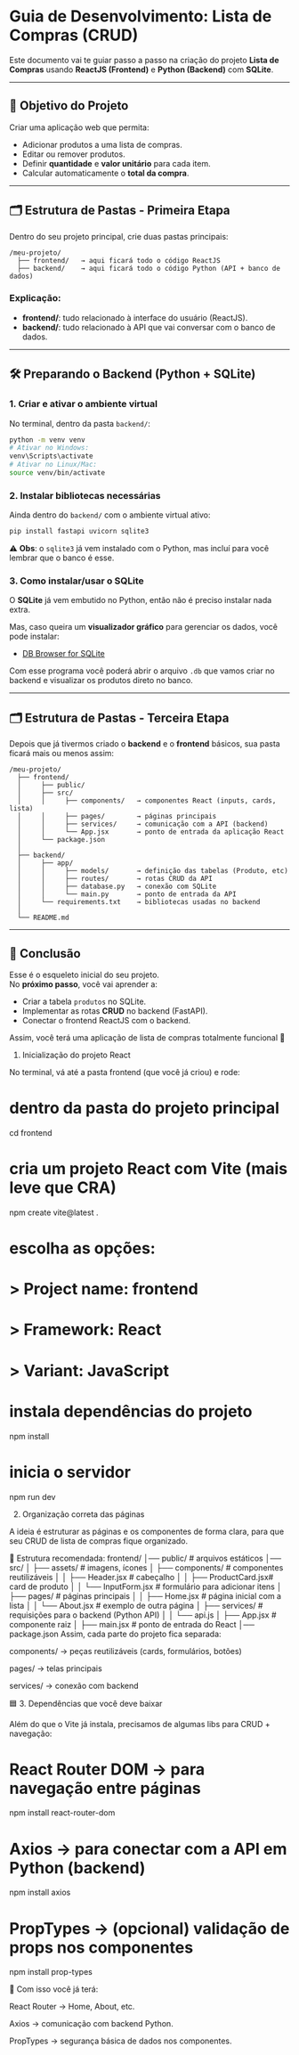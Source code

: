 
# Guia de Desenvolvimento: Lista de Compras (CRUD)

Este documento vai te guiar passo a passo na criação do projeto **Lista de Compras** usando **ReactJS (Frontend)** e **Python (Backend)** com **SQLite**.

---

## 🎯 Objetivo do Projeto
Criar uma aplicação web que permita:
- Adicionar produtos a uma lista de compras.
- Editar ou remover produtos.
- Definir **quantidade** e **valor unitário** para cada item.
- Calcular automaticamente o **total da compra**.

---

## 🗂️ Estrutura de Pastas - Primeira Etapa

Dentro do seu projeto principal, crie duas pastas principais:

```
/meu-projeto/
  ├── frontend/   → aqui ficará todo o código ReactJS
  ├── backend/    → aqui ficará todo o código Python (API + banco de dados)
```

### Explicação:
- **frontend/**: tudo relacionado à interface do usuário (ReactJS).
- **backend/**: tudo relacionado à API que vai conversar com o banco de dados.

---

## 🛠️ Preparando o Backend (Python + SQLite)

### 1. Criar e ativar o ambiente virtual
No terminal, dentro da pasta `backend/`:

```bash
python -m venv venv
# Ativar no Windows:
venv\Scripts\activate
# Ativar no Linux/Mac:
source venv/bin/activate
```

### 2. Instalar bibliotecas necessárias
Ainda dentro do `backend/` com o ambiente virtual ativo:

```bash
pip install fastapi uvicorn sqlite3
```

⚠️ **Obs**: o `sqlite3` já vem instalado com o Python, mas incluí para você lembrar que o banco é esse.

### 3. Como instalar/usar o SQLite
O **SQLite** já vem embutido no Python, então não é preciso instalar nada extra.

Mas, caso queira um **visualizador gráfico** para gerenciar os dados, você pode instalar:

- [DB Browser for SQLite](https://sqlitebrowser.org/)

Com esse programa você poderá abrir o arquivo `.db` que vamos criar no backend e visualizar os produtos direto no banco.

---

## 🗂️ Estrutura de Pastas - Terceira Etapa

Depois que já tivermos criado o **backend** e o **frontend** básicos, sua pasta ficará mais ou menos assim:

```
/meu-projeto/
  ├── frontend/
  │     ├── public/
  │     ├── src/
  │     │     ├── components/   → componentes React (inputs, cards, lista)
  │     │     ├── pages/        → páginas principais
  │     │     ├── services/     → comunicação com a API (backend)
  │     │     └── App.jsx       → ponto de entrada da aplicação React
  │     └── package.json
  │
  ├── backend/
  │     ├── app/
  │     │     ├── models/       → definição das tabelas (Produto, etc)
  │     │     ├── routes/       → rotas CRUD da API
  │     │     ├── database.py   → conexão com SQLite
  │     │     └── main.py       → ponto de entrada da API
  │     └── requirements.txt    → bibliotecas usadas no backend
  │
  └── README.md
```

---

## 🚀 Conclusão
Esse é o esqueleto inicial do seu projeto.  
No **próximo passo**, você vai aprender a:
- Criar a tabela `produtos` no SQLite.
- Implementar as rotas **CRUD** no backend (FastAPI).
- Conectar o frontend ReactJS com o backend.

Assim, você terá uma aplicação de lista de compras totalmente funcional 🚀


1. Inicialização do projeto React

No terminal, vá até a pasta frontend (que você já criou) e rode:
# dentro da pasta do projeto principal
cd frontend

# cria um projeto React com Vite (mais leve que CRA)
npm create vite@latest . 

# escolha as opções:
# > Project name: frontend
# > Framework: React
# > Variant: JavaScript

# instala dependências do projeto
npm install

# inicia o servidor
npm run dev


2. Organização correta das páginas

A ideia é estruturar as páginas e os componentes de forma clara, para que seu CRUD de lista de compras fique organizado.

📂 Estrutura recomendada:
frontend/
│── public/                # arquivos estáticos
│── src/
│   ├── assets/            # imagens, ícones
│   ├── components/        # componentes reutilizáveis
│   │   ├── Header.jsx     # cabeçalho
│   │   ├── ProductCard.jsx# card de produto
│   │   └── InputForm.jsx  # formulário para adicionar itens
│   ├── pages/             # páginas principais
│   │   ├── Home.jsx       # página inicial com a lista
│   │   └── About.jsx      # exemplo de outra página
│   ├── services/          # requisições para o backend (Python API)
│   │   └── api.js
│   ├── App.jsx            # componente raiz
│   ├── main.jsx           # ponto de entrada do React
│── package.json
Assim, cada parte do projeto fica separada:

components/ → peças reutilizáveis (cards, formulários, botões)

pages/ → telas principais

services/ → conexão com backend

🟦 3. Dependências que você deve baixar

Além do que o Vite já instala, precisamos de algumas libs para CRUD + navegação:
# React Router DOM → para navegação entre páginas
npm install react-router-dom

# Axios → para conectar com a API em Python (backend)
npm install axios

# PropTypes → (opcional) validação de props nos componentes
npm install prop-types

📌 Com isso você já terá:

React Router → Home, About, etc.

Axios → comunicação com backend Python.

PropTypes → segurança básica de dados nos componentes.
